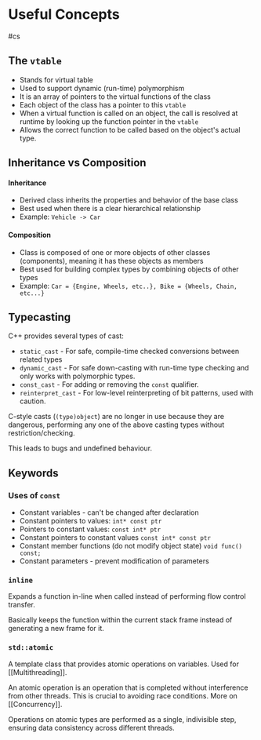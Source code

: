 
# Useful Concepts
#cs 


## The `vtable`

- Stands for virtual table
- Used to support dynamic (run-time) polymorphism
- It is an array of pointers to the virtual functions of the class
- Each object of the class has a pointer to this `vtable`
- When a virtual function is called on an object, the call is resolved at runtime by looking up the function pointer in the `vtable`
- Allows the correct function to be called based on the object's actual type.

## Inheritance vs Composition

#### Inheritance
- Derived class inherits the properties and behavior of the base class
- Best used when there is a clear hierarchical relationship
- Example: `Vehicle -> Car`

#### Composition
- Class is composed of one or more objects of other classes (components), meaning it has these objects as members
- Best used for building complex types by combining objects of other types
- Example: `Car = {Engine, Wheels, etc..}, Bike = {Wheels, Chain, etc...}`


## Typecasting

C++ provides several types of cast:
- `static_cast` - For safe, compile-time checked conversions between related types
- `dynamic_cast` - For safe down-casting with run-time type checking and only works with polymorphic types.
- `const_cast` - For adding or removing the `const` qualifier.
- `reinterpret_cast` - For low-level reinterpreting of bit patterns, used with caution.

C-style casts (`(type)object`) are no longer in use because they are dangerous, performing any one of the above casting types without restriction/checking. 

This leads to bugs and undefined behaviour. 


## Keywords
### Uses of `const`

- Constant variables - can't be changed after declaration
- Constant pointers to values: `int* const ptr`
- Pointers to constant values: `const int* ptr`
- Constant pointers to constant values `const int* const ptr`
- Constant member functions (do not modify object state) `void func() const;`
- Constant parameters - prevent modification of parameters

### `inline`

Expands a function in-line when called instead of performing flow control transfer. 

Basically keeps the function within the current stack frame instead of generating a new frame for it.

### `std::atomic`

A template class that provides atomic operations on variables. Used for [[Multithreading]]. 

An atomic operation is an operation that is completed without interference from other threads. This is crucial to avoiding race conditions. More on [[Concurrency]]. 

Operations on atomic types are performed as a single, indivisible step, ensuring data consistency across different threads. 